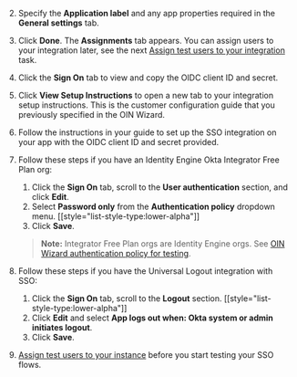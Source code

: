 2. Specify the **Application label** and any app properties required in the **General settings** tab.
3. Click **Done**. The **Assignments** tab appears.
   You can assign users to your integration later, see the next [Assign test users to your integration](#assign-test-users-to-your-integration-instance) task.
4. Click the **Sign On** tab to view and copy the OIDC client ID and secret.
5. Click **View Setup Instructions** to open a new tab to your integration setup instructions. This is the customer configuration guide that you previously specified in the OIN Wizard.
6. Follow the instructions in your guide to set up the SSO integration on your app with the OIDC client ID and secret provided.
7. Follow these steps if you have an Identity Engine Okta Integrator Free Plan org:
   1. Click the **Sign On** tab, scroll to the **User authentication** section, and click **Edit**.
   1. Select **Password only** from the **Authentication policy** dropdown menu.
   [[style="list-style-type:lower-alpha"]]
   1. Click **Save**.
   > **Note:** Integrator Free Plan orgs are Identity Engine orgs. See [OIN Wizard authentication policy for testing](/docs/guides/submit-app-prereq/main/#oin-wizard-authentication-policy-for-testing).
8. Follow these steps if you have the Universal Logout integration with SSO:
   1. Click the **Sign On** tab, scroll to the **Logout** section.
   [[style="list-style-type:lower-alpha"]]
   1. Click **Edit** and select **App logs out when: Okta system or admin initiates logout**.
   1. Click **Save**.

9. [Assign test users to your instance](#assign-test-users-to-your-integration-instance) before you start testing your SSO flows.